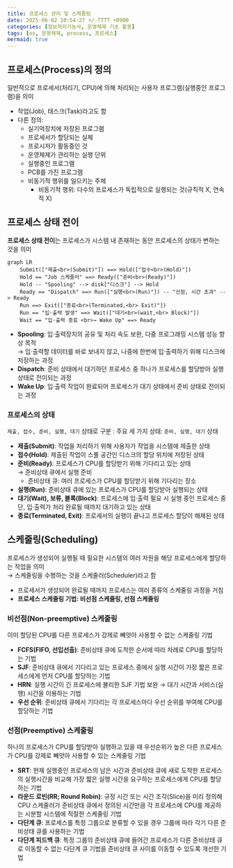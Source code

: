 ```yaml
---
title: 프로세스 관리 및 스케줄링
date: 2025-06-02 10:54:27 +/-TTTT +0900
categories: [정보처리기능사, 운영체제 기초 활용]
tags: [os, 운영체제, process, 프로세스]
mermaid: true
---
```


## 프로세스(Process)의 정의
일반적으로 프로세서(처리기, CPU)에 의해 처리되는 사용자 프로그램(실행중인 프로그램)을 의미
* 작업(Job), 태스크(Task)라고도 함
* 다른 정의:
  * 실기억장치에 저장된 프로그램
  * 프로세서가 할당되는 실체
  * 프로시저가 활동중인 것
  * 운영체제가 관리하는 실행 단위
  * 실행중인 프로그램
  * PCB를 가진 프로그램
  * 비동기적 행위를 일으키는 주체
    * 비동기적 행위: 다수의 프로세스가 독립적으로 실행되는 것(규칙적 X, 연속적 X)

## 프로세스 상태 전이
**프로세스 상태 전이**는 프로세스가 시스템 내 존재하는 동안 프로세스의 상태가 변하는 것을 의미

```mermaid
graph LR
    Submit(["제출<br>(Submit)"]) ==> Hold(["접수<br>(Hold)"])
    Hold == "Job 스케줄러" ==> Ready(["준비<br>(Ready)"])
    Hold -- "Spooling" --> disk["디스크"] --> Hold
    Ready == "Dispatch" ==> Run(["실행<br>(Run)"]) -- "선점, 시간 초과" --> Ready
    Run ==> Exit(["종료<br>(Terminated,<br> Exit)"])
    Run == "입·출력 발생" ==> Wait(["대기<br>(wait,<br> Block)"])
    Wait == "입·출력 종료 <br>→ Wake Up" ==> Ready
```
* **Spooling**: 입·출력장치의 공유 및 처리 속도 보완, 다중 프로그래밍 시스템 성능 향상 목적 <br>→ 입·출력할 데이터를 바로 보내지 않고, 나중에 한번에 입·출력하기 위해 디스크에 저장하는 과정
* **Dispatch**: 준비 상태에서 대기하던 프로세스 중 하나가 프로세스를 할당받아 실행 상태로 전이되는 과정
* **Wake Up**: 입·출력 작업이 완료되어 프로세스가 대기 상태에서 준비 상태로 전이되는 과정

### 프로세스의 상태
`제출, 접수, 준비, 실행, 대기` 상태로 구분
: 주요 세 가지 상태: `준비, 실행, 대기` 상태
* **제출(Submit)**: 작업을 처리하기 위해 사용자가 작업을 시스템에 제출한 상태
* **접수(Hold)**: 제출된 작업이 스풀 공간인 디스크의 할당 위치에 저장된 상태
* **준비(Ready)**: 프로세스가 CPU를 할당받기 위해 기다리고 있는 상태 <br>→ 준비상태 큐에서 실행 준비
  * 준비상태 큐: 여러 프로세스가 CPU를 할당받기 위해 기다리는 장소
* **실행(Run)**: 준비상태 큐에 있는 프로세스가 CPU를 할당받아 실행되는 상태
* **대기(Wait), 보류, 블록(Block)**: 프로세스에 입·출력 필요 시 실행 중인 프로세스 중단, 입·출력가 처리 완료될 때까지 대기하고 있는 상태
* **종료(Terminated, Exit)**: 프로세서의 실행이 끝나고 프로세스 할당이 해제된 상태

## 스케줄링(Scheduling)
프로세스가 생성되어 실행될 때 필요한 시스템의 여러 자원을 해당 프로세스에게 할당하는 작업을 의미<br>
→ 스케줄링을 수행하는 것을 스케줄러(Scheduler)라고 함
* 프로세서가 생성되어 완료될 때까지 프로세스는 여러 종류의 스케줄링 과정을 거침
* **프로세스 스케줄링 기법: 비선점 스케줄링, 선점 스케줄링**

### 비선점(Non-preemptive) 스케줄링
이미 할당된 CPU를 다른 프로세스가 강제로 빼앗아 사용할 수 없는 스케줄링 기법
* **FCFS(FIFO, 선입선출)**: 준비상태 큐에 도착한 순서에 따라 차례로 CPU를 할당하는 기법
* **SJF**: 준비상태 큐에서 기다리고 있는 프로세스 중에서 실행 시간이 가장 짧은 프로세스에게 먼저 CPU를 할당하는 기법
* **HRN**: 실행 시간이 긴 프로세스에 불리한 SJF 기법 보완 → 대기 시간과 서비스(실행) 시간을 이용하는 기법
* **우선 순위**: 준비상태 큐에서 기다리는 각 프로세스마다 우선 순위를 부여해 CPU를 할당하는 기법

### 선점(Preemptive) 스케줄링
하나의 프로세스가 CPU를 할당받아 실행하고 있을 때 우선순위가 높은 다른 프로세스가 CPU를 강제로 빼앗아 사용할 수 있는 스케줄링 기법
* **SRT**: 현재 실행중인 프로세스의 남은 시간과 준비상태 큐에 새로 도착한 프로세스의 실행시간을 비교해 가장 짧은 실행 시간을 요구하는 프로세스에게 CPU를 할당하는 기법
* **라운드 로빈(RR; Round Robin)**: 규정 시간 또는 시간 조각(Slice)을 미리 정의해 CPU 스케줄러가 준비상태 큐에서 정의된 시간만큼 각 프로세스에 CPU를 제공하는 시분할 시스템에 적절한 스케줄링 기법
* **다단계 큐**: 프로세스를 특정 그룹으로 분류할 수 있을 경우 그룹에 따라 각기 다른 준비상태 큐를 사용하는 기법
* **다단계 피드백 큐**: 특정 그룹의 준비상태 큐에 들어간 프로세스가 다른 준비상태 큐로 이동할 수 없는 다단계 큐 기법을 준비상태 큐 사이를 이동할 수 있도록 개선한 기법
